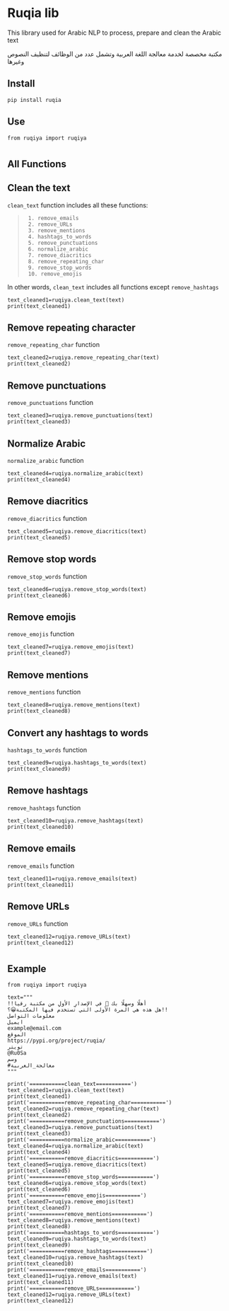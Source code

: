 # Ruqia lib
This library used for Arabic NLP to process, prepare and clean the Arabic text   


مكتبة مخصصة لخدمة معالجة اللغة العربية وتشمل عدد من الوظائف لتنظيف النصوص وغيرها

## Install
```
pip install ruqia
```
## Use
```
from ruqiya import ruqiya
```
#
## All Functions

## Clean the text 
`clean_text` function includes all these functions:   
  >      1. remove_emails  
  >      2. remove_URLs  
  >      3. remove_mentions   
  >      4. hashtags_to_words     
  >      5. remove_punctuations  
  >      6. normalize_arabic   
  >      7. remove_diacritics   
  >      8. remove_repeating_char   
  >      9. remove_stop_words   
  >      10. remove_emojis

 In other words, `clean_text` includes all functions except `remove_hashtags` 
```
text_cleaned1=ruqiya.clean_text(text)
print(text_cleaned1)
```
## Remove repeating character
`remove_repeating_char` function
```
text_cleaned2=ruqiya.remove_repeating_char(text)
print(text_cleaned2)
```
## Remove punctuations
`remove_punctuations` function
```
text_cleaned3=ruqiya.remove_punctuations(text)
print(text_cleaned3)
```
## Normalize Arabic
`normalize_arabic` function

```
text_cleaned4=ruqiya.normalize_arabic(text)
print(text_cleaned4)
```
## Remove diacritics
`remove_diacritics` function
```
text_cleaned5=ruqiya.remove_diacritics(text)
print(text_cleaned5)
```
## Remove stop words
`remove_stop_words` function
```
text_cleaned6=ruqiya.remove_stop_words(text)
print(text_cleaned6)
```
## Remove emojis
`remove_emojis` function
```
text_cleaned7=ruqiya.remove_emojis(text)
print(text_cleaned7)
```

## Remove mentions
`remove_mentions` function
```
text_cleaned8=ruqiya.remove_mentions(text)
print(text_cleaned8)
```
## Convert any hashtags to words
`hashtags_to_words` function
```
text_cleaned9=ruqiya.hashtags_to_words(text)
print(text_cleaned9)
```

## Remove hashtags
`remove_hashtags` function
```
text_cleaned10=ruqiya.remove_hashtags(text)
print(text_cleaned10)
```
## Remove emails
`remove_emails` function
```
text_cleaned11=ruqiya.remove_emails(text)
print(text_cleaned11)
```
## Remove URLs
`remove_URLs` function
```
text_cleaned12=ruqiya.remove_URLs(text)
print(text_cleaned12)
```
#
## Example
```
from ruqiya import ruqiya

text="""
!!أهلًا وسهلًا بك 👋 في الإصدارِ الأولِ من مكتبة رقيا
هل هذه هي المرة الأولى التي تستخدم فيها المكتبة😀؟!!
معلومات التواصل 
ايميل
example@email.com
الموقع
https://pypi.org/project/ruqia/
تويتر
@Ru0Sa
وسم
#معالجة_العربية
"""

print('===========clean_text===========')
text_cleaned1=ruqiya.clean_text(text)
print(text_cleaned1)
print('===========remove_repeating_char===========')
text_cleaned2=ruqiya.remove_repeating_char(text)
print(text_cleaned2)
print('===========remove_punctuations===========')
text_cleaned3=ruqiya.remove_punctuations(text)
print(text_cleaned3)
print('===========normalize_arabic===========')
text_cleaned4=ruqiya.normalize_arabic(text)
print(text_cleaned4)
print('===========remove_diacritics===========')
text_cleaned5=ruqiya.remove_diacritics(text)
print(text_cleaned5)
print('===========remove_stop_words===========')
text_cleaned6=ruqiya.remove_stop_words(text)
print(text_cleaned6)
print('===========remove_emojis===========')
text_cleaned7=ruqiya.remove_emojis(text)
print(text_cleaned7)
print('===========remove_mentions===========')
text_cleaned8=ruqiya.remove_mentions(text)
print(text_cleaned8)
print('===========hashtags_to_words===========')
text_cleaned9=ruqiya.hashtags_to_words(text)
print(text_cleaned9)
print('===========remove_hashtags===========')
text_cleaned10=ruqiya.remove_hashtags(text)
print(text_cleaned10)
print('===========remove_emails===========')
text_cleaned11=ruqiya.remove_emails(text)
print(text_cleaned11)
print('===========remove_URLs===========')
text_cleaned12=ruqiya.remove_URLs(text)
print(text_cleaned12)

```